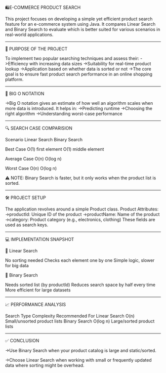 🛍️E-COMMERCE PRODUCT SEARCH

This project focuses on developing a simple yet efficient product search feature for an e-commerce system using Java. It compares Linear Search and Binary Search to evaluate which is better suited for various scenarios in real-world applications.
******************************************************************************************************************************************************************************************************************************
🎯 PURPOSE OF THE PROJECT

To implement two popular searching techniques and assess their:
->Efficiency with increasing data sizes
->Suitability for real-time product lookup
->Application based on whether data is sorted or not
->The core goal is to ensure fast product search performance in an online shopping platform.
*******************************************************************************************************************************************************************************************************************************
📖 BIG O NOTATION

->Big O notation gives an estimate of how well an algorithm scales when more data is introduced. It helps in:
->Predicting runtime
->Choosing the right algorithm
->Understanding worst-case performance
*******************************************************************************************************************************************************************************************************************************
🔍 SEARCH CASE COMPARISION

Scenario	         Linear Search	       Binary Search

Best Case	O(1)     first element O(1)   middle element

Average Case	     O(n)                  O(log n)

Worst Case	       O(n)	                 O(log n)

⚠️ NOTE: Binary Search is faster, but it only works when the product list is sorted.
*******************************************************************************************************************************************************************************************************************************
🛠️ PROJECT SETUP

The application revolves around a simple Product class.
Product Attributes:
->productId: Unique ID of the product
->productName: Name of the product
->category: Product category (e.g., electronics, clothing)
These fields are used as search keys.
**********************************************************************************************************************************************************************************************************************
💻 IMPLEMENTATION SNAPSHOT

🔸 Linear Search

No sorting needed
Checks each element one by one
Simple logic, slower for big data

🔸 Binary Search

Needs sorted list (by productId)
Reduces search space by half every time
More efficient for large datasets
**********************************************************************************************************************************************************************************************************************
📈 PERFORMANCE ANALYSIS

Search Type	Complexity	Recommended For
Linear Search	O(n)	Small/unsorted product lists
Binary Search	O(log n)	Large/sorted product lists
***********************************************************************************************************************************************************************************************************************
✅ CONCLUSION

->Use Binary Search when your product catalog is large and static/sorted.

->Choose Linear Search when working with small or frequently updated data where sorting might be overhead.
